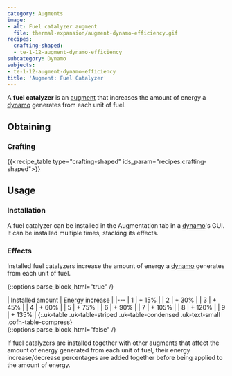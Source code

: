 ```yaml
---
category: Augments
image:
- alt: Fuel catalyzer augment
  file: thermal-expansion/augment-dynamo-efficiency.gif
recipes:
  crafting-shaped:
  - te-1-12-augment-dynamo-efficiency
subcategory: Dynamo
subjects:
- te-1-12-augment-dynamo-efficiency
title: 'Augment: Fuel Catalyzer'
---
```


A **fuel catalyzer** is an [augment](../augments/) that increases the amount
of energy a [dynamo](../dynamos/) generates from each unit of fuel.


Obtaining
---------

### Crafting
{{<recipe_table type="crafting-shaped" ids_param="recipes.crafting-shaped">}}


Usage
-----

### Installation
A fuel catalyzer can be installed in the Augmentation tab in a
[dynamo](../dynamos/)'s GUI. It can be installed multiple times, stacking its
effects.

### Effects
Installed fuel catalyzers increase the amount of energy a
[dynamo](../dynamos/) generates from each unit of fuel.

{::options parse_block_html="true" /}
<div class="uk-overflow-container">
| Installed amount | Energy increase |
|---
| 1 | + 15% |
| 2 | + 30% |
| 3 | + 45% |
| 4 | + 60% |
| 5 | + 75% |
| 6 | + 90% |
| 7 | + 105% |
| 8 | + 120% |
| 9 | + 135% |
{:.uk-table .uk-table-striped .uk-table-condensed .uk-text-small .cofh-table-compress}
</div>
{::options parse_block_html="false" /}

If fuel catalyzers are installed together with other augments that affect the
amount of energy generated from each unit of fuel, their energy
increase/decrease percentages are added together before being applied to the
amount of energy.
